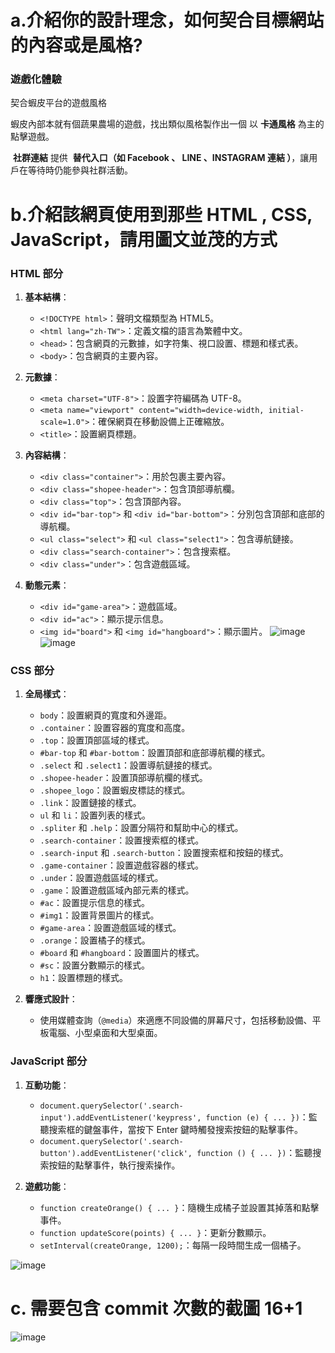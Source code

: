# a.介紹你的設計理念，如何契合目標網站的內容或是風格?
### **遊戲化體驗**
契合蝦皮平台的遊戲風格

蝦皮內部本就有個蔬果農場的遊戲，找出類似風格製作出一個 以 **卡通風格** 為主的點擊遊戲。

 **社群連結**
提供  **替代入口（如 Facebook 、 LINE 、INSTAGRAM 連結 ）**，讓用戶在等待時仍能參與社群活動。

# b.介紹該網頁使用到那些 HTML , CSS, JavaScript，請用圖文並茂的方式

### **HTML 部分**

1. **基本結構**：
    - `<!DOCTYPE html>`：聲明文檔類型為 HTML5。
    - `<html lang="zh-TW">`：定義文檔的語言為繁體中文。
    - `<head>`：包含網頁的元數據，如字符集、視口設置、標題和樣式表。
    - `<body>`：包含網頁的主要內容。

2. **元數據**：
    - `<meta charset="UTF-8">`：設置字符編碼為 UTF-8。
    - `<meta name="viewport" content="width=device-width, initial-scale=1.0">`：確保網頁在移動設備上正確縮放。
    - `<title>`：設置網頁標題。

3. **內容結構**：
    - `<div class="container">`：用於包裹主要內容。
    - `<div class="shopee-header">`：包含頂部導航欄。
    - `<div class="top">`：包含頂部內容。
    - `<div id="bar-top">` 和 `<div id="bar-bottom">`：分別包含頂部和底部的導航欄。
    - `<ul class="select">` 和 `<ul class="select1">`：包含導航鏈接。
    - `<div class="search-container">`：包含搜索框。
    - `<div class="under">`：包含遊戲區域。

4. **動態元素**：
    - `<div id="game-area">`：遊戲區域。
    - `<div id="ac">`：顯示提示信息。
    - `<img id="board">` 和 `<img id="hangboard">`：顯示圖片。
  ![image](https://github.com/user-attachments/assets/dc2b0711-fdee-440d-8378-0f9a0bccbbcc)
![image](https://github.com/user-attachments/assets/98c14db0-5877-4599-b29e-b2316b3a4f91)

### **CSS 部分**

1. **全局樣式**：
    - `body`：設置網頁的寬度和外邊距。
    - `.container`：設置容器的寬度和高度。
    - `.top`：設置頂部區域的樣式。
    - `#bar-top` 和 `#bar-bottom`：設置頂部和底部導航欄的樣式。
    - `.select` 和 `.select1`：設置導航鏈接的樣式。
    - `.shopee-header`：設置頂部導航欄的樣式。
    - `.shopee_logo`：設置蝦皮標誌的樣式。
    - `.link`：設置鏈接的樣式。
    - `ul` 和 `li`：設置列表的樣式。
    - `.spliter` 和 `.help`：設置分隔符和幫助中心的樣式。
    - `.search-container`：設置搜索框的樣式。
    - `.search-input` 和 `.search-button`：設置搜索框和按鈕的樣式。
    - `.game-container`：設置遊戲容器的樣式。
    - `.under`：設置遊戲區域的樣式。
    - `.game`：設置遊戲區域內部元素的樣式。
    - `#ac`：設置提示信息的樣式。
    - `#img1`：設置背景圖片的樣式。
    - `#game-area`：設置遊戲區域的樣式。
    - `.orange`：設置橘子的樣式。
    - `#board` 和 `#hangboard`：設置圖片的樣式。
    - `#sc`：設置分數顯示的樣式。
    - `h1`：設置標題的樣式。

2. **響應式設計**：
    - 使用媒體查詢（`@media`）來適應不同設備的屏幕尺寸，包括移動設備、平板電腦、小型桌面和大型桌面。

### **JavaScript 部分**

1. **互動功能**：
    - `document.querySelector('.search-input').addEventListener('keypress', function (e) { ... })`：監聽搜索框的鍵盤事件，當按下 Enter 鍵時觸發搜索按鈕的點擊事件。
    - `document.querySelector('.search-button').addEventListener('click', function () { ... })`：監聽搜索按鈕的點擊事件，執行搜索操作。

2. **遊戲功能**：
    - `function createOrange() { ... }`：隨機生成橘子並設置其掉落和點擊事件。
    - `function updateScore(points) { ... }`：更新分數顯示。
    - `setInterval(createOrange, 1200);`：每隔一段時間生成一個橘子。

![image](https://github.com/user-attachments/assets/ff8bdf8f-e4e3-4ee1-9301-3a93af334541)

# c. 需要包含 commit 次數的截圖 16+1
![image](https://github.com/user-attachments/assets/55481672-6f1d-41c0-a60d-eb6a4de98c36)


